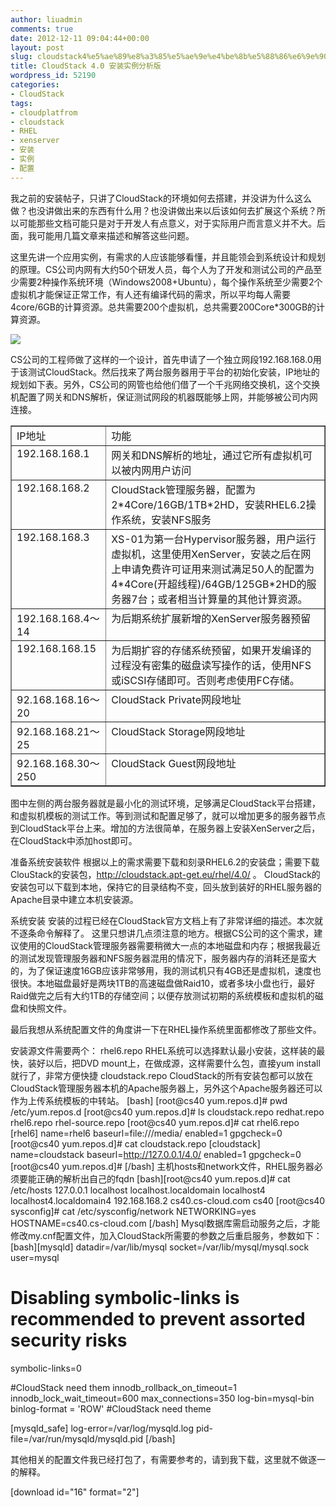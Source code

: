 ```yaml
---
author: liuadmin
comments: true
date: 2012-12-11 09:04:44+00:00
layout: post
slug: cloudstack4%e5%ae%89%e8%a3%85%e5%ae%9e%e4%be%8b%e5%88%86%e6%9e%90%e7%89%88
title: CloudStack 4.0 安装实例分析版
wordpress_id: 52190
categories:
- CloudStack
tags:
- cloudplatfrom
- cloudstack
- RHEL
- xenserver
- 安装
- 实例
- 配置
---
```


我之前的安装帖子，只讲了CloudStack的环境如何去搭建，并没讲为什么这么做？也没讲做出来的东西有什么用？也没讲做出来以后该如何去扩展这个系统？所以可能那些文档可能只是对于开发人有点意义，对于实际用户而言意义并不大。后面，我可能用几篇文章来描述和解答这些问题。

这里先讲一个应用实例，有需求的人应该能够看懂，并且能领会到系统设计和规划的原理。CS公司内网有大约50个研发人员，每个人为了开发和测试公司的产品至少需要2种操作系统环境（Windows2008+Ubuntu），每个操作系统至少需要2个虚拟机才能保证正常工作，有人还有编译代码的需求，所以平均每人需要4core/6GB的计算资源。总共需要200个虚拟机，总共需要200Core*300GB的计算资源。

<!-- more -->
[![](http://cdn1.martinliu.cn/wp-content/uploads/2012/12/Cloud-300x256.png)](http://cdn1.martinliu.cn/wp-content/uploads/2012/12/Cloud.png)

CS公司的工程师做了这样的一个设计，首先申请了一个独立网段192.168.168.0用于该测试CloudStack。然后找来了两台服务器用于平台的初始化安装，IP地址的规划如下表。另外，CS公司的网管也给他们借了一个千兆网络交换机，这个交换机配置了网关和DNS解析，保证测试网段的机器既能够上网，并能够被公司内网连接。
<table cellpadding="0" cellspacing="0" border="1" >
<tbody >
<tr >

<td width="140" valign="top" >IP地址
</td>

<td width="429" valign="top" >功能
</td>
</tr>
<tr >

<td width="140" valign="top" >192.168.168.1
</td>

<td width="429" valign="top" >网关和DNS解析的地址，通过它所有虚拟机可以被内网用户访问
</td>
</tr>
<tr >

<td width="140" valign="top" >192.168.168.2
</td>

<td width="429" valign="top" >CloudStack管理服务器，配置为2*4Core/16GB/1TB*2HD，安装RHEL6.2操作系统，安装NFS服务
</td>
</tr>
<tr >

<td width="140" valign="top" >192.168.168.3
</td>

<td width="429" valign="top" >XS-01为第一台Hypervisor服务器，用户运行虚拟机，这里使用XenServer，安装之后在网上申请免费许可证用来测试满足50人的配置为4*4Core(开超线程)/64GB/125GB*2HD的服务器7台；或者相当计算量的其他计算资源。
</td>
</tr>
<tr >

<td width="140" valign="top" >192.168.168.4～14
</td>

<td width="429" valign="top" >为后期系统扩展新增的XenServer服务器预留
</td>
</tr>
<tr >

<td width="140" valign="top" >192.168.168.15
</td>

<td width="429" valign="top" >为后期扩容的存储系统预留，如果开发编译的过程没有密集的磁盘读写操作的话，使用NFS或iSCSI存储即可。否则考虑使用FC存储。
</td>
</tr>
<tr >

<td width="140" valign="top" >92.168.168.16～20
</td>

<td width="429" valign="top" >CloudStack Private网段地址
</td>
</tr>
<tr >

<td width="140" valign="top" >92.168.168.21～25
</td>

<td width="429" valign="top" >CloudStack Storage网段地址
</td>
</tr>
<tr >

<td width="140" valign="top" >92.168.168.30～250
</td>

<td width="429" valign="top" >CloudStack Guest网段地址
</td>
</tr>
</tbody>
</table>
图中左侧的两台服务器就是最小化的测试环境，足够满足CloudStack平台搭建，和虚拟机模板的测试工作。等到测试和配置足够了，就可以增加更多的服务器节点到CloudStack平台上来。增加的方法很简单，在服务器上安装XenServer之后，在CloudStack中添加host即可。

准备系统安装软件
根据以上的需求需要下载和刻录RHEL6.2的安装盘；需要下载ClouStack的安装包，http://cloudstack.apt-get.eu/rhel/4.0/ 。 CloudStack的安装包可以下载到本地，保持它的目录结构不变，回头放到装好的RHEL服务器的Apache目录中建立本机安装源。

系统安装
安装的过程已经在CloudStack官方文档上有了非常详细的描述。本次就不逐条命令解释了。
这里只想讲几点须注意的地方。根据CS公司的这个需求，建议使用的CloudStack管理服务器需要稍微大一点的本地磁盘和内存；根据我最近的测试发现管理服务器和NFS服务器混用的情况下，服务器内存的消耗还是蛮大的，为了保证速度16GB应该非常够用，我的测试机只有4GB还是虚拟机，速度也很快。本地磁盘最好是两块1TB的高速磁盘做Raid10，或者多块小盘也行，最好Raid做完之后有大约1TB的存储空间；以便存放测试初期的系统模板和虚拟机的磁盘和快照文件。

最后我想从系统配置文件的角度讲一下在RHEL操作系统里面都修改了那些文件。

安装源文件需要两个：
rhel6.repo RHEL系统可以选择默认最小安装，这样装的最快，装好以后，把DVD mount上，在做成源，这样需要什么包，直接yum install就行了，非常方便快捷
cloudstack.repo CloudStack的所有安装包都可以放在CloudStack管理服务器本机的Apache服务器上，另外这个Apache服务器还可以作为上传系统模板的中转站。
[bash]
[root@cs40 yum.repos.d]# pwd
/etc/yum.repos.d
[root@cs40 yum.repos.d]# ls
cloudstack.repo redhat.repo rhel6.repo rhel-source.repo
[root@cs40 yum.repos.d]# cat rhel6.repo
[rhel6]
name=rhel6
baseurl=file:///media/
enabled=1
gpgcheck=0
[root@cs40 yum.repos.d]# cat cloudstack.repo
[cloudstack]
name=cloudstack
baseurl=http://127.0.0.1/4.0/
enabled=1
gpgcheck=0
[root@cs40 yum.repos.d]#
[/bash]
主机hosts和network文件，RHEL服务器必须要能正确的解析出自己的fqdn
[bash][root@cs40 yum.repos.d]# cat /etc/hosts
127.0.0.1 localhost localhost.localdomain localhost4 localhost4.localdomain4
192.168.168.2 cs40.cs-cloud.com cs40
[root@cs40 sysconfig]# cat /etc/sysconfig/network
NETWORKING=yes
HOSTNAME=cs40.cs-cloud.com
[/bash]
Mysql数据库需启动服务之后，才能修改my.cnf配置文件，加入CloudStack所需要的参数之后重启服务，参数如下：
[bash][mysqld]
datadir=/var/lib/mysql
socket=/var/lib/mysql/mysql.sock
user=mysql
# Disabling symbolic-links is recommended to prevent assorted security risks
symbolic-links=0

#CloudStack need them
innodb_rollback_on_timeout=1
innodb_lock_wait_timeout=600
max_connections=350
log-bin=mysql-bin
binlog-format = 'ROW'
#CloudStack need theme

[mysqld_safe]
log-error=/var/log/mysqld.log
pid-file=/var/run/mysqld/mysqld.pid
[/bash]

其他相关的配置文件我已经打包了，有需要参考的，请到我下载，这里就不做逐一的解释。

[download id="16" format="2"]
